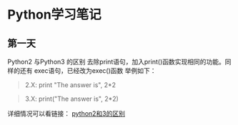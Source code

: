 # Python学习笔记
## 第一天 
Python2 与Python3 的区别
去除print语句，加入print()函数实现相同的功能。同样的还有 exec语句，已经改为exec()函数 
举例如下：
> 2.X: print "The answer is", 2*2 

> 3.X: print("The answer is", 2*2) 

详细情况可以看链接：
[python2和3的区别](http://www.cnblogs.com/codingmylife/archive/2010/06/06/1752807.html)
